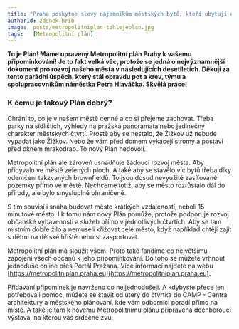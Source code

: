 ```yaml
---
title: "Praha poskytne slevy nájemníkům městských bytů, kteří ubytují ukrajinské uprchlíky"
authorId: zdenek.hrib
image: 	posts/metropolitniplan-tohlejeplan.jpg
tags:   [Metropolitní plán]
---
```


**To je Plán! Máme upravený Metropolitní plán Prahy k vašemu připomínkování! Je to fakt velká věc, protože se jedná o nejvýznamnější dokument pro rozvoj našeho města v následujících desetiletích. Děkuji za tento parádní úspěch, který stál opravdu pot a krev, týmu a spolupracovníkům náměstka Petra Hlaváčka. Skvělá práce!**

### K čemu je takový Plán dobrý?
Chrání to, co je v našem městě cenné a co si přejeme zachovat. Třeba parky na sídlištích, výhledy na pražská panoramata nebo jedinečný charakter městských čtvrtí. Prostě aby se nestalo, že Žižkov už nebude vypadat jako Žižkov. Nebo že vám před domem vykácejí stromy a postaví před oknem mrakodrap. To nový Plán nedovolí.

Metropolitní plán ale zároveň usnadňuje žádoucí rozvoj města. Aby přibývalo ve městě zelených ploch. A také aby se stavělo víc bytů třeba díky odemčení takzvaných brownfieldů. To jsou dosud nevyužité zasíťované pozemky přímo ve městě. Nechceme totiž, aby se město rozrůstalo dál do přírody, ale bylo smysluplně ohraničené.

S tím souvisí i snaha budovat město krátkých vzdáleností, neboli 15 minutové město. I k tomu nám nový Plán pomůže, protože podporuje rozvoj občanské vybavenosti a služeb přímo v jednotlivých čtvrtích. Aby se tam místním dobře žilo a nemuseli křižovat celé město, když například chtějí zajít s dětmi na dětské hřiště nebo si zasportovat.

Metropolitní plán má sloužit všem. Proto také fandíme co největšímu zapojení všech občanů k jeho připomínkování. Do toho se můžete vrhnout jednoduše online přes Portál Pražana. Více informací najdete na webu [https://metropolitniplan.praha.eu](https://metropolitniplan.praha.eu).

Přidávání připomínek je navrženo co nejjednodušeji. A kdybyste přece jen potřebovali pomoc, můžete se stavit od úterý do čtvrtka do CAMP - Centra architektury a městského plánování, kde vám odborníci poradí přímo na místě. A také je tam k novému Metropolitnímu plánu připravena dechberoucí výstava, na kterou vás srdečně zvu.